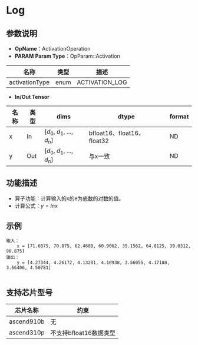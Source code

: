 # Log

## 参数说明

- **OpName**：ActivationOperation
- **PARAM**
  **Param Type**：OpParam::Activation

| 名称           | 类型 | 描述           |
| -------------- | ---- | -------------- |
| activationType | enum | ACTIVATION_LOG |

- **In/Out Tensor**

| 名称 | 类型 | dims                             | dtype                      | format |
| ---- | ---- | -------------------------------- | -------------------------- | ------ |
| x    | In   | [$d_0$, $d_1$, ..., $d_n$] | bfloat16、float16、float32 | ND     |
| y    | Out  | [$d_0$, $d_1$, ..., $d_n$] | 与x一致                    | ND     |

## 功能描述

- 算子功能：计算输入的x的e为底数的对数的值。
- 计算公式：$y=lnx$

## 示例

```
输入：
	x = [71.6875, 70.875, 62.4688, 60.9062, 35.1562, 64.8125, 39.0312, 90.875]
输出：
	y = [4.27344, 4.26172, 4.13281, 4.10938, 3.56055, 4.17188, 3.66406, 4.50781]
 
```

## 支持芯片型号

| 芯片名称   | 约束                   |
| ---------- | ---------------------- |
| ascend910b | 无                     |
| ascend310p | 不支持bfloat16数据类型 |
